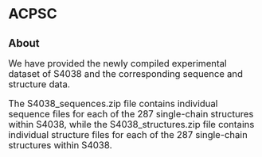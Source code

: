 # ACPSC
## About
<font size=4>

We have provided the newly compiled experimental dataset of S4038 and the corresponding sequence and structure data.

The S4038_sequences.zip file contains individual sequence files for each of the 287 single-chain structures within S4038, while the S4038_structures.zip file contains individual structure files for each of the 287 single-chain structures within S4038.

</font>

